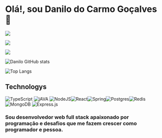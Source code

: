 # Olá!, sou Danilo do Carmo Goçalves 👋 


 <a  href="https://www.linkedin.com/in/danilodocarmo/" > <img  src="https://img.shields.io/badge/linkedin-%230077B5.svg?style=for-the-badge&logo=linkedin&logoColor=white"/></a> 
 
 <a  href="https://api.whatsapp.com/send?phone=556194263260" > <img  src="https://img.shields.io/badge/WhatsApp-25D366?style=for-the-badge&logo=whatsapp&logoColor=white"/></a> 

 
 <a  href="mailto:danilodocarmo38@gmail.com" > <img  src="https://img.shields.io/badge/Gmail-D14836?style=for-the-badge&logo=gmail&logoColor=white"/></a> 




![Danilo GitHub stats](https://github-readme-stats.vercel.app/api?username=DaniloDeV90&show_icons=true&theme=dracula)

![Top Langs](https://github-readme-stats.vercel.app/api/top-langs/?username=DaniloDeV90&hide_progress=false)
## Technologys

![TypeScript](https://img.shields.io/badge/typescript-%23007ACC.svg?style=for-the-badge&logo=typescript&logoColor=white) ![jAVA](https://img.shields.io/badge/java-%23ED8B00.svg?style=for-the-badge&logo=openjdk&logoColor=white) ![NodeJS](https://img.shields.io/badge/node.js-6DA55F?style=for-the-badge&logo=node.js&logoColor=white)![React](https://img.shields.io/badge/react-%2320232a.svg?style=for-the-badge&logo=react&logoColor=%2361DAFB)![Spring](https://img.shields.io/badge/spring-%236DB33F.svg?style=for-the-badge&logo=spring&logoColor=white)![Postgres](https://img.shields.io/badge/postgres-%23316192.svg?style=for-the-badge&logo=postgresql&logoColor=white)![Redis](https://img.shields.io/badge/redis-%23DD0031.svg?style=for-the-badge&logo=redis&logoColor=white)![MongoDB](https://img.shields.io/badge/MongoDB-%234ea94b.svg?style=for-the-badge&logo=mongodb&logoColor=white)	![Express.js](https://img.shields.io/badge/express.js-%23404d59.svg?style=for-the-badge&logo=express&logoColor=%2361DAFB)


### Sou desenvolvedor web full stack apaixonado por programação e desafios que me fazem crescer como programador e pessoa.
